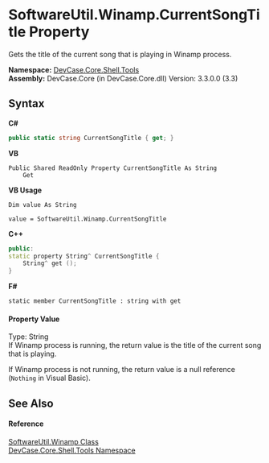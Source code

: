 # SoftwareUtil.Winamp.CurrentSongTitle Property 
 

Gets the title of the current song that is playing in Winamp process.

**Namespace:**&nbsp;<a href="N_DevCase_Core_Shell_Tools">DevCase.Core.Shell.Tools</a><br />**Assembly:**&nbsp;DevCase.Core (in DevCase.Core.dll) Version: 3.3.0.0 (3.3)

## Syntax

**C#**<br />
``` C#
public static string CurrentSongTitle { get; }
```

**VB**<br />
``` VB
Public Shared ReadOnly Property CurrentSongTitle As String
	Get
```

**VB Usage**<br />
``` VB Usage
Dim value As String

value = SoftwareUtil.Winamp.CurrentSongTitle

```

**C++**<br />
``` C++
public:
static property String^ CurrentSongTitle {
	String^ get ();
}
```

**F#**<br />
``` F#
static member CurrentSongTitle : string with get

```


#### Property Value
Type: String<br />If Winamp process is running, the return value is the title of the current song that is playing. 

 If Winamp process is not running, the return value is a null reference (`Nothing` in Visual Basic).

## See Also


#### Reference
<a href="T_DevCase_Core_Shell_Tools_SoftwareUtil_Winamp">SoftwareUtil.Winamp Class</a><br /><a href="N_DevCase_Core_Shell_Tools">DevCase.Core.Shell.Tools Namespace</a><br />